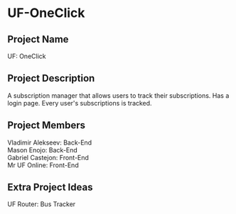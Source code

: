 # UF-OneClick

## Project Name
UF: OneClick

## Project Description
A subscription manager that allows users to track their subscriptions. Has a login page. Every user's subscriptions is tracked.

## Project Members
Vladimir Alekseev: Back-End <br>
Mason Enojo: Back-End <br>
Gabriel Castejon: Front-End <br>
Mr UF Online: Front-End <br>


## Extra Project Ideas
UF Router: Bus Tracker
